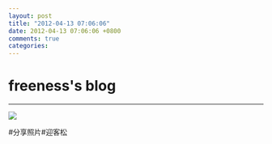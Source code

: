 ```yaml
---
layout: post
title: "2012-04-13 07:06:06"
date: 2012-04-13 07:06:06 +0800
comments: true
categories: 
---
```


# freeness's blog

----------

![](http://okqmqrbgo.bkt.clouddn.com/201204130706061.jpg)

>
\#分享照片\#迎客松